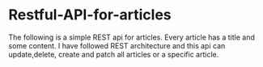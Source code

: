 # Restful-API-for-articles
The following is a simple REST api for articles. Every article has a title and some content. I have followed REST architecture and this api can update,delete, create and patch all articles or a specific article.
